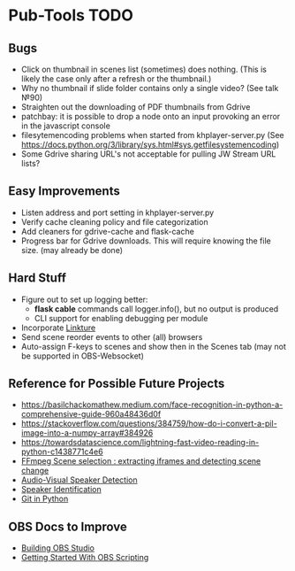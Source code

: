 # Pub-Tools TODO

## Bugs

* Click on thumbnail in scenes list (sometimes) does nothing.
  (This is likely the case only after a refresh or the thumbnail.)
* Why no thumbnail if slide folder contains only a single video? (See talk №90)
* Straighten out the downloading of PDF thumbnails from Gdrive
* patchbay: it is possible to drop a node onto an input provoking an error in the javascript console
* filesytemencoding problems when started from khplayer-server.py (See https://docs.python.org/3/library/sys.html#sys.getfilesystemencoding)
* Some Gdrive sharing URL's not acceptable for pulling JW Stream URL lists?

## Easy Improvements

* Listen address and port setting in khplayer-server.py
* Verify cache cleaning policy and file categorization
* Add cleaners for gdrive-cache and flask-cache
* Progress bar for Gdrive downloads. This will require knowing the file size. (may already be done)

## Hard Stuff

* Figure out to set up logging better:
  * **flask cable** commands call logger.info(), but no output is produced
  * CLI support for enabling debugging per module
* Incorporate [Linkture](https://github.com/erykjj/linkture)
* Send scene reorder events to other (all) browsers
* Auto-assign F-keys to scenes and show then in the Scenes tab (may not be supported in OBS-Websocket)

## Reference for Possible Future Projects

* https://basilchackomathew.medium.com/face-recognition-in-python-a-comprehensive-guide-960a48436d0f
* https://stackoverflow.com/questions/384759/how-do-i-convert-a-pil-image-into-a-numpy-array#384926
* https://towardsdatascience.com/lightning-fast-video-reading-in-python-c1438771c4e6
* [FFmpeg Scene selection : extracting iframes and detecting scene change](https://www.bogotobogo.com/FFMpeg/ffmpeg_thumbnails_select_scene_iframe.php)
* [Audio-Visual Speaker Detection](https://medium.com/@siddheshdeshpande/audio-visual-active-speaker-detection-on-video-for-ai-tools-dc297443f0be)
* [Speaker Identification](https://speechbrain.readthedocs.io/en/latest/tutorials/basics/what-can-i-do-with-speechbrain.html)
* [Git in Python](https://stackoverflow.com/questions/13166595/how-can-i-pull-a-remote-repository-with-gitpython#13166781)

## OBS Docs to Improve

* [Building OBS Studio](https://github.com/obsproject/obs-studio/wiki/Building-OBS-Studio)
* [Getting Started With OBS Scripting](https://github.com/obsproject/obs-studio/wiki/Getting-Started-With-OBS-Scripting)
